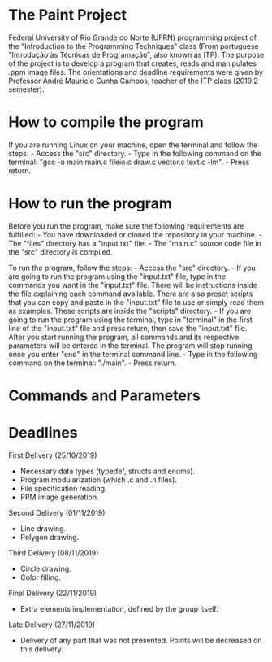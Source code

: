 # The Paint Project

Federal University of Rio Grande do Norte (UFRN) programming project of the "Introduction to the Programming Techniques" class (From portuguese "Introdução às Técnicas de Programação", also known as ITP). The purpose of the project is to develop a program that creates, reads and manipulates .ppm image files. The orientations and deadline requirements were given by Professor André Maurício Cunha Campos, teacher of the ITP class (2019.2 semester).

# How to compile the program

If you are running Linux on your machine, open the terminal and follow the steps:
    - Access the "src" directory.
    - Type in the following command on the terminal: "gcc -o main main.c fileio.c draw.c vector.c text.c -lm".
    - Press return.

# How to run the program

Before you run the program, make sure the following requirements are fulfilled:
    - You have downloaded or cloned the repository in your machine.
    - The "files" directory has a "input.txt" file.
    - The "main.c" source code file in the "src" directory is compiled.

To run the program, follow the steps:
    - Access the "src" directory.
    - If you are going to run the program using the "input.txt" file, type in the commands you want in the "input.txt" file. There will be instructions inside the file explaining each command available. There are also preset scripts that you can copy and paste in the "input.txt" file to use or simply read them as examples. These scripts are inside the "scripts" directory.
    - If you are going to run the program using the terminal, type in "terminal" in the first line of the "input.txt" file and press return, then save the "input.txt" file. After you start running the program, all commands and its respective parameters will be entered in the terminal. The program will stop running once you enter "end" in the terminal command line.
    - Type in the following command on the terminal: "./main".
    - Press return.

# Commands and Parameters

# Deadlines

First Delivery (25/10/2019)
- Necessary data types (typedef, structs and enums).
- Program modularization (which .c and .h files).
- File specification reading.
- PPM image generation.

Second Delivery (01/11/2019)
- Line drawing.
- Polygon drawing.

Third Delivery (08/11/2019)
- Circle drawing.
- Color filling.

Final Delivery (22/11/2019)
- Extra elements implementation, defined by the group itself.

Late Delivery (27/11/2019)
- Delivery of any part that was not presented. Points will be decreased on this delivery.
